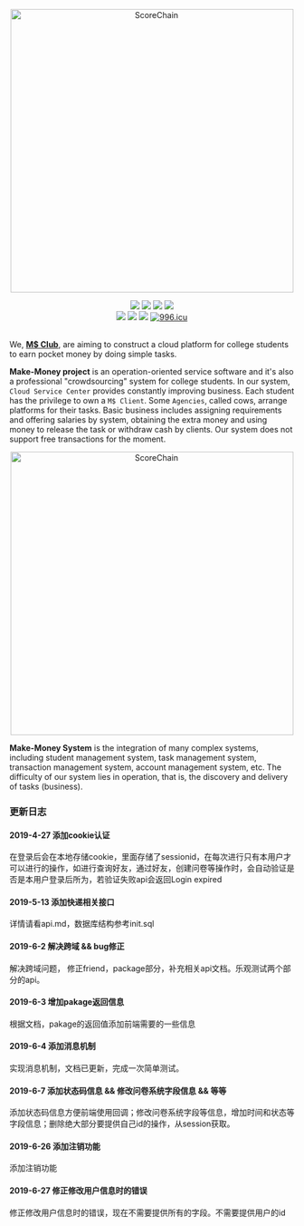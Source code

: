 <p align="center">
<img src="https://i.loli.net/2019/06/27/5d14dd80d4baa78383.png" alt="ScoreChain" title="ScoreChain" length = "1400" width="500"/><br/>

</p>
<p align="center">
<a href="https://make-money-sysu.github.io/"><img src="https://img.shields.io/badge/club-M%24%20-red.svg"></a>
<a href="https://github.com/make-money-sysu"><img src="https://img.shields.io/badge/coverage-A-%2300ccee.svg"></a>
<a href="https://logojoy.com/"><img src="https://img.shields.io/badge/logo-logojoy-FFD700.svg"></a>
<a href="https://github.com/make-money-sysu"><img src="https://img.shields.io/appveyor/ci/gruntjs/grunt.svg"></a><br/>
<a href="https://github.com/make-money-sysu"><img src="https://img.shields.io/badge/platform-Win 10-388E8E.svg"></a>
<a href="https://github.com/make-money-sysu"><img src="https://img.shields.io/badge/copyright-M$ Club-blue.svg"></a>
<a href="https://github.com/make-money-sysu"><img src="https://img.shields.io/badge/date-3~7, 2019-66a033.svg"></a>
<a href="https://996.icu"><img src="https://img.shields.io/badge/link-996.icu-8855dd.svg" alt="996.icu"></a>
<br/><br/>
</p>

We, **[M$ Club](https://github.com/make-money-sysu)**, are aiming to construct a cloud platform for college students to earn pocket money by doing simple tasks. 

**Make-Money project** is an operation-oriented service software and it's also a professional "crowdsourcing" system for college students. In our system, `Cloud Service Center` provides constantly improving business. Each student has the privilege to own a `M$ Client`. Some `Agencies`, called cows, arrange platforms for their tasks. Basic business includes assigning requirements and offering salaries by system, obtaining the extra money and using money to release the task or withdraw cash by clients. Our system does not support free transactions for the moment.

<p align="center">
<img src="https://ws2.sinaimg.cn/bmiddle/006tKfTcgy1g11alobgjij318n0u0gq9.jpg" alt="ScoreChain" title="ScoreChain" length = "1400" width="500"/><br/>
</p>

**Make-Money System** is the integration of many complex systems, including student management system, task management system, transaction management system, account management system, etc. The difficulty of our system lies in operation, that is, the discovery and delivery of tasks (business).


### 更新日志
#### 2019-4-27 添加cookie认证
在登录后会在本地存储cookie，里面存储了sessionid，在每次进行只有本用户才可以进行的操作，如进行查询好友，通过好友，创建问卷等操作时，会自动验证是否是本用户登录后所为，若验证失败api会返回Login expired

#### 2019-5-13 添加快递相关接口
详情请看api.md，数据库结构参考init.sql

#### 2019-6-2 解决跨域 && bug修正
解决跨域问题， 修正friend，package部分，补充相关api文档。乐观测试两个部分的api。

#### 2019-6-3 增加pakage返回信息
根据文档，pakage的返回值添加前端需要的一些信息

#### 2019-6-4 添加消息机制
实现消息机制，文档已更新，完成一次简单测试。

#### 2019-6-7 添加状态码信息 && 修改问卷系统字段信息 && 等等
添加状态码信息方便前端使用回调；修改问卷系统字段等信息，增加时间和状态等字段信息；删除绝大部分要提供自己id的操作，从session获取。

#### 2019-6-26 添加注销功能
添加注销功能

#### 2019-6-27 修正修改用户信息时的错误
修正修改用户信息时的错误，现在不需要提供所有的字段。不需要提供用户的id

